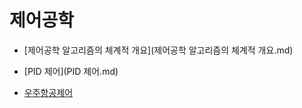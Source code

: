 # 제어공학

- [제어공학 알고리즘의 체계적 개요](제어공학 알고리즘의 체계적 개요.md)
- [PID 제어](PID 제어.md)


- [우주항공제어](gnc/index.md)




